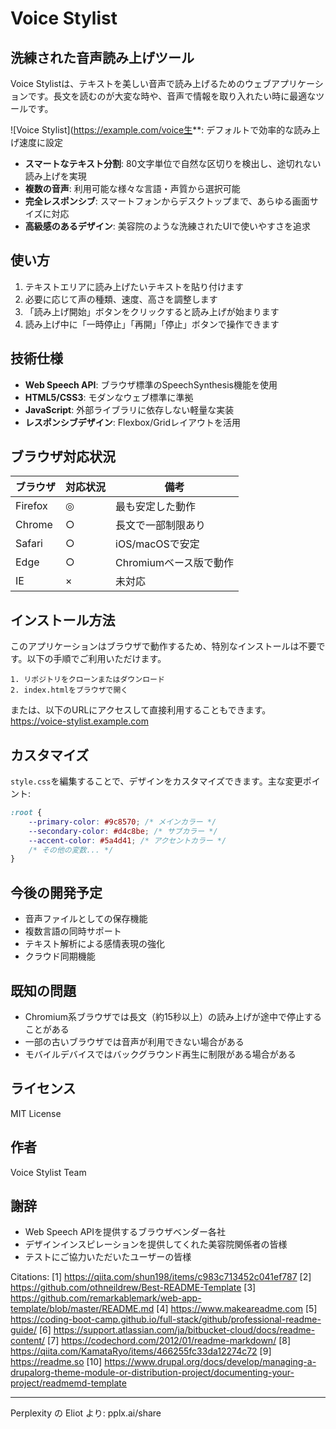 # Voice Stylist

## 洗練された音声読み上げツール

Voice Stylistは、テキストを美しい音声で読み上げるためのウェブアプリケーションです。長文を読むのが大変な時や、音声で情報を取り入れたい時に最適なツールです。

![Voice Stylist](https://example.com/voice生**: デフォルトで効率的な読み上げ速度に設定
- **スマートなテキスト分割**: 80文字単位で自然な区切りを検出し、途切れない読み上げを実現
- **複数の音声**: 利用可能な様々な言語・声質から選択可能
- **完全レスポンシブ**: スマートフォンからデスクトップまで、あらゆる画面サイズに対応
- **高級感のあるデザイン**: 美容院のような洗練されたUIで使いやすさを追求

## 使い方

1. テキストエリアに読み上げたいテキストを貼り付けます
2. 必要に応じて声の種類、速度、高さを調整します
3. 「読み上げ開始」ボタンをクリックすると読み上げが始まります
4. 読み上げ中に「一時停止」「再開」「停止」ボタンで操作できます

## 技術仕様

- **Web Speech API**: ブラウザ標準のSpeechSynthesis機能を使用
- **HTML5/CSS3**: モダンなウェブ標準に準拠
- **JavaScript**: 外部ライブラリに依存しない軽量な実装
- **レスポンシブデザイン**: Flexbox/Gridレイアウトを活用

## ブラウザ対応状況

| ブラウザ | 対応状況 | 備考 |
|---------|---------|------|
| Firefox | ◎ | 最も安定した動作 |
| Chrome | ○ | 長文で一部制限あり |
| Safari | ○ | iOS/macOSで安定 |
| Edge | ○ | Chromiumベース版で動作 |
| IE | × | 未対応 |

## インストール方法

このアプリケーションはブラウザで動作するため、特別なインストールは不要です。以下の手順でご利用いただけます。

```
1. リポジトリをクローンまたはダウンロード
2. index.htmlをブラウザで開く
```

または、以下のURLにアクセスして直接利用することもできます。
https://voice-stylist.example.com

## カスタマイズ

`style.css`を編集することで、デザインをカスタマイズできます。主な変更ポイント:

```css
:root {
    --primary-color: #9c8570; /* メインカラー */
    --secondary-color: #d4c8be; /* サブカラー */
    --accent-color: #5a4d41; /* アクセントカラー */
    /* その他の変数... */
}
```

## 今後の開発予定

- 音声ファイルとしての保存機能
- 複数言語の同時サポート
- テキスト解析による感情表現の強化
- クラウド同期機能

## 既知の問題

- Chromium系ブラウザでは長文（約15秒以上）の読み上げが途中で停止することがある
- 一部の古いブラウザでは音声が利用できない場合がある
- モバイルデバイスではバックグラウンド再生に制限がある場合がある

## ライセンス

MIT License

## 作者

Voice Stylist Team

## 謝辞

- Web Speech APIを提供するブラウザベンダー各社
- デザインインスピレーションを提供してくれた美容院関係者の皆様
- テストにご協力いただいたユーザーの皆様

Citations:
[1] https://qiita.com/shun198/items/c983c713452c041ef787
[2] https://github.com/othneildrew/Best-README-Template
[3] https://github.com/remarkablemark/web-app-template/blob/master/README.md
[4] https://www.makeareadme.com
[5] https://coding-boot-camp.github.io/full-stack/github/professional-readme-guide/
[6] https://support.atlassian.com/ja/bitbucket-cloud/docs/readme-content/
[7] https://codechord.com/2012/01/readme-markdown/
[8] https://qiita.com/KamataRyo/items/466255fc33da12274c72
[9] https://readme.so
[10] https://www.drupal.org/docs/develop/managing-a-drupalorg-theme-module-or-distribution-project/documenting-your-project/readmemd-template

---
Perplexity の Eliot より: pplx.ai/share
